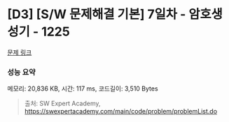 # [D3] [S/W 문제해결 기본] 7일차 - 암호생성기 - 1225 

[문제 링크](https://swexpertacademy.com/main/code/problem/problemDetail.do?contestProbId=AV14uWl6AF0CFAYD) 

### 성능 요약

메모리: 20,836 KB, 시간: 117 ms, 코드길이: 3,510 Bytes



> 출처: SW Expert Academy, https://swexpertacademy.com/main/code/problem/problemList.do